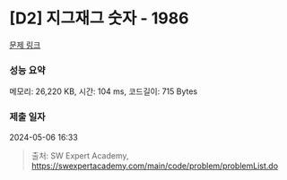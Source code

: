 # [D2] 지그재그 숫자 - 1986 

[문제 링크](https://swexpertacademy.com/main/code/problem/problemDetail.do?contestProbId=AV5PxmBqAe8DFAUq) 

### 성능 요약

메모리: 26,220 KB, 시간: 104 ms, 코드길이: 715 Bytes

### 제출 일자

2024-05-06 16:33



> 출처: SW Expert Academy, https://swexpertacademy.com/main/code/problem/problemList.do